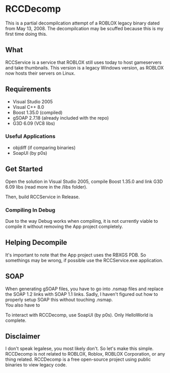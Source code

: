 # RCCDecomp
This is a partial decompilcation attempt of a ROBLOX legacy binary dated from May 13, 2008. The decompilcation may be scuffed because this is my first time doing this.

## What
RCCService is a service that ROBLOX still uses today to host gameservers and take thumbnails. This version is a legacy Windows version, as ROBLOX now hosts their servers on Linux.

## Requirements
* Visual Studio 2005
* Visual C++ 8.0
* Boost 1.35.0 (compiled)
* gSOAP 2.7.18 (already included with the repo)
* G3D 6.09 (VC8 libs)

### Useful Applications
* objdiff (if comparing binaries)
* SoapUI (by p0s)

## Get Started
Open the solution in Visual Studio 2005, compile Boost 1.35.0 and link G3D 6.09 libs (read more in the /libs folder).

Then, build RCCService in Release.

### Compiling In Debug
Due to the way Debug works when compiling, it is not currently viable to compile it without removing the App project completely.

## Helping Decompile
It's important to note that the App project uses the RBXGS PDB. So somethings may be wrong, if possible use the RCCService.exe application.

## SOAP
When generating gSOAP files, you have to go into .nsmap files and replace the SOAP 1.2 links with SOAP 1.1 links. Sadly, I haven't figured out how to properly setup SOAP this without touching .nsmap.
<br>
You also have to 

To interact with RCCDecomp, use SoapUI (by p0s). Only HelloWorld is complete.

## Disclaimer
I don't speak legalese, you most likely don't. So let's make this simple.
RCCDecomp is not related to ROBLOX, Roblox, ROBLOX Corporation, or any thing related. RCCDecomp is a free open-source project using public binaries to view legacy code.
